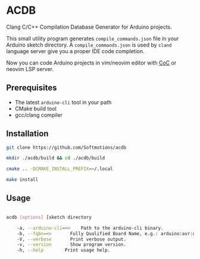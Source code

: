 # ACDB

Clang C/C++ Compilation Database Generator for Arduino projects.

This small utility program generates `compile_commands.json` file in your Arduino sketch directory.
A `compile_commands.json` is used by `cland` language server give you a proper IDE code completion.

Now you can code Arduino projects in vim/neovim editor with [CoC](https://github.com/neoclide/coc.nvim) or neovim LSP server.

## Prerequisites

* The latest `arduino-cli` tool in your path
* CMake build tool
* gcc/clang compiler

## Installation

```sh
git clone https://github.com/Softmotions/acdb

mkdir ./acdb/build && cd ./acdb/build

cmake .. -DCMAKE_INSTALL_PREFIX=~/.local

make install
```

## Usage

```sh

acdb [options] [sketch directory

	-a, --arduino-cli=<>	Path to the arduino-cli binary.
	-b, --fqbn=<>		Fully Qualified Board Name, e.g.: arduino:avr:uno
	-V, --verbose		Print verbose output.
	-v, --version		Show program version.
	-h, --help		  Print usage help.
```

